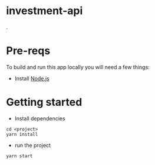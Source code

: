 # investment-api

.


# Pre-reqs
To build and run this app locally you will need a few things:
- Install [Node.js](https://nodejs.org/en/)

# Getting started

- Install dependencies
```
cd <project>
yarn install
```
- run the project
```
yarn start
```
